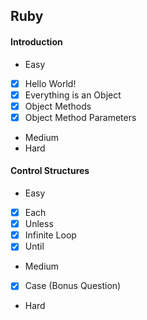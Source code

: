 ## Ruby

#### Introduction
 * Easy
  * [x] Hello World!
  * [x] Everything is an Object
  * [x] Object Methods
  * [x] Object Method Parameters
 * Medium
 * Hard

#### Control Structures
 * Easy
  * [x] Each
  * [x] Unless
  * [x] Infinite Loop
  * [x] Until
 * Medium
  * [x] Case (Bonus Question)
 * Hard